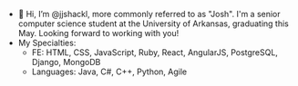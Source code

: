 - 👋 Hi, I’m @jjshackl, more commonly referred to as "Josh". I'm a senior computer science student at the University of Arkansas, graduating this May. Looking forward to working with you!
- My Specialties: 
  -  FE: HTML, CSS, JavaScript, Ruby, React, AngularJS, PostgreSQL, Django, MongoDB
  -  Languages: Java, C#, C++, Python, Agile


